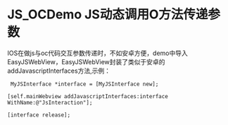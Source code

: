 # JS_OCDemo JS动态调用O方法传递参数

IOS在做js与oc代码交互参数传递时，不如安卓方便，demo中导入EasyJSWebView，EasyJSWebView封装了类似于安卓的addJavascriptInterfaces方法,示例：
 
 
     MyJSInterface *interface = [MyJSInterface new];
    
    [self.mainWebview addJavascriptInterfaces:interface WithName:@"JsInteraction"];
    
    [interface release];
    
 
